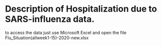 # Description of Hospitalization due to SARS-influenza data.

to access the data just use Microsoft Excel and open the file Flu_Situation(allweek1-15)-2020-new.xlsx



